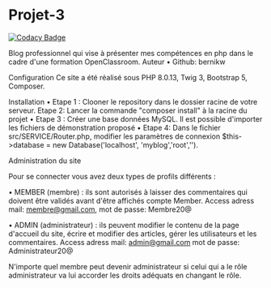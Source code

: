 # Projet-3
[![Codacy Badge](https://app.codacy.com/project/badge/Grade/a389e058349d4ec688e25ec6c9658b21)](https://www.codacy.com/gh/bernikw/Projet-3/dashboard?utm_source=github.com&amp;utm_medium=referral&amp;utm_content=bernikw/Projet-3&amp;utm_campaign=Badge_Grade)


Blog professionnel qui vise à présenter mes compétences en php dans le cadre d'une formation OpenClassroom.
Auteur
•	Github: bernikw

Configuration
Ce site a été réalisé sous PHP 8.0.13, Twig 3, Bootstrap 5, Composer.

Installation
•	Etape 1 : Clooner le repository dans le dossier racine de votre serveur.
    Etape 2: Lancer la commande "composer install" à la racine du projet
•	Etape 3 : Créer une base données MySQL. Il est possible d'importer les fichiers de démonstration proposé
•	Etape 4: Dans le fichier src/SERVICE/Router.php, modifier les paramètres de connexion  $this->database = new Database('localhost', 'myblog','root','').

Administration du site

Pour se connecter vous avez deux types de profils différents :


•	MEMBER (membre) : ils sont autorisés à laisser des commentaires qui doivent être validés avant d'être affichés compte Member. Access adress mail: membre@gmail.com, mot de passe: Membre20@

•	ADMIN (administrateur) : ils peuvent modifier le contenu de la page d'accueil du site, écrire et modifier des articles, gérer les utilisateurs et les commentaires. Access adress mail: admin@gmail.com mot de passe: Administrateur20@

N'importe quel membre peut devenir administrateur si celui qui a le rôle administrateur va lui accorder les droits adéquats en changant le rôle.